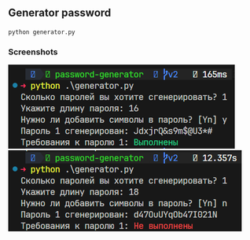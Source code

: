 ## Generator password

```console
python generator.py
```

### Screenshots
![With specials characters](https://github.com/mra1exei/password-generator/blob/main/docs/generate_with_specials.png?raw=true)
![Without specials characters](https://github.com/mra1exei/password-generator/blob/main/docs/generate_without_specials.png?raw=true)

